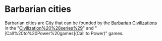 # Barbarian cities

Barbarian cities are [City](cities) that can be founded by the [Barbarian](Barbarian) [Civilizations](civilization) in the "[Civilization%20%28series%29](Civilization)" and "[Call%20to%20Power%20games](Call to Power)" games.